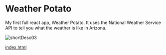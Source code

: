# Weather Potato

My first full react app, Weather Potato.
It uses the National Weather Service API to tell you what the weather is like in Arizona.

![shortDesc03](https://user-images.githubusercontent.com/71471789/118741086-4ad74780-b802-11eb-9a04-9cd639dfab76.png)

[index.html](build/index.html)
